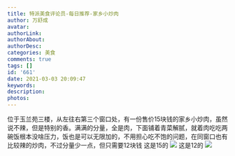 ```yaml
---
title: 特派美食评论员-每日推荐-家乡小炒肉
author: 万舒成
avatar: 
authorLink: 
authorAbout: 
authorDesc: 
categories: 美食
comments: true
tags: []
id: '661'
date: 2021-03-03 20:09:47
keywords:
description:
photos:
---
```


位于玉兰苑三楼，从左往右第三个窗口处，有一份售价15块钱的家乡小炒肉，虽然说不辣，但是特别的香。满满的分量，全是肉，下面铺着青菜解腻，就着肉吃吃两碗饭根本没啥压力，饭也是可以无限加的，不用担心吃不饱的问题，在同窗口也有比较辣的炒肉，不过分量少一点，但只需要12块钱 这是15的 ![](https://cdn.jsdelivr.net/gh/aiupc/drawingbed/img/QQ图片20210303195911.jpg) 这是12的 ![](https://cdn.jsdelivr.net/gh/aiupc/drawingbed/img/QQ图片20210303200915.jpg)